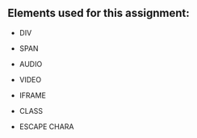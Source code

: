 
<h2>Elements used for this assignment:</h2>
<ul>
   <li>DIV</li>
    <ul>
    </ul>
   <li>SPAN</li>
    <ul>
    </ul>
   <li>AUDIO</li>
    <ul>
    </ul>
   <li>VIDEO</li>
    <ul>
    </ul>
   <li>IFRAME</li>
    <ul>
    </ul>
   <li>CLASS</li>
    <ul>
    </ul>
   <li>ESCAPE CHARA</li>
    <ul>
    </ul>

</ul>